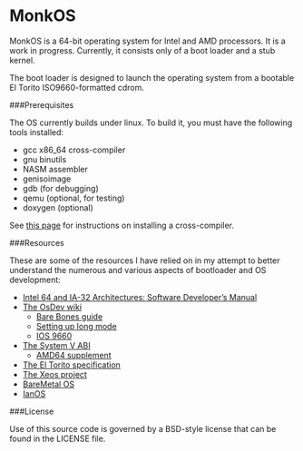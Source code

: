 MonkOS
======

MonkOS is a 64-bit operating system for Intel and AMD processors. It is
a work in progress. Currently, it consists only of a boot loader and a stub
kernel.

The boot loader is designed to launch the operating system from a bootable
El Torito ISO9660-formatted cdrom.

###Prerequisites

The OS currently builds under linux.  To build it, you must have the
following tools installed:
* gcc x86_64 cross-compiler
* gnu binutils
* NASM assembler
* genisoimage
* gdb (for debugging)
* qemu (optional, for testing)
* doxygen (optional)

See [this page](http://wiki.osdev.org/GCC_Cross-Compiler) for instructions
on installing a cross-compiler.

###Resources

These are some of the resources I have relied on in my attempt to better
understand the numerous and various aspects of bootloader and OS development:
* [Intel 64 and IA-32 Architectures: Software Developer’s Manual](https://www-ssl.intel.com/content/www/us/en/processors/architectures-software-developer-manuals.html)
* [The OsDev wiki](http://wiki.osdev.org/Main_Page)
  * [Bare Bones guide](http://wiki.osdev.org/Bare_Bones)
  * [Setting up long mode](http://wiki.osdev.org/Setting_Up_Long_Mode)
  * [IOS 9660](http://wiki.osdev.org/ISO_9660)
* [The System V ABI](http://www.sco.com/developers/gabi/latest/contents.html)
  * [AMD64 supplement](http://www.x86-64.org/documentation/abi.pdf)
* [The El Torito specification](http://download.intel.com/support/motherboards/desktop/sb/specscdrom.pdf)
* [The Xeos project](https://github.com/macmade/XEOS)
* [BareMetal OS](https://github.com/ReturnInfinity/BareMetal)
* [IanOS](http://www.ijack.org.uk/)

###License

Use of this source code is governed by a BSD-style license that can be
found in the LICENSE file.
